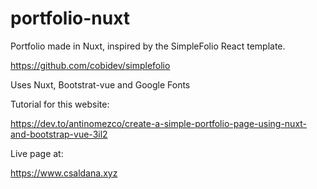 # portfolio-nuxt

Portfolio made in Nuxt, inspired by the SimpleFolio React template.

https://github.com/cobidev/simplefolio

Uses Nuxt, Bootstrat-vue and Google Fonts

Tutorial for this website:

https://dev.to/antinomezco/create-a-simple-portfolio-page-using-nuxt-and-bootstrap-vue-3il2

Live page at:

https://www.csaldana.xyz